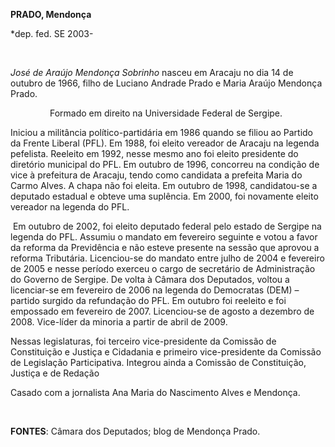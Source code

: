 **PRADO, Mendonça**

\*dep. fed. SE 2003-

               

*José de Araújo Mendonça Sobrinho* nasceu em Aracaju no dia 14 de
outubro de 1966, filho de Luciano Andrade Prado e Maria Araújo Mendonça
Prado.

                Formado em direito na Universidade Federal de Sergipe.

Iniciou a militância político-partidária em 1986 quando se filiou ao
Partido da Frente Liberal (PFL). Em 1988, foi eleito vereador de Aracaju
na legenda pefelista. Reeleito em 1992, nesse mesmo ano foi eleito
presidente do diretório municipal do PFL. Em outubro de 1996, concorreu
na condição de vice à prefeitura de Aracaju, tendo como candidata a
prefeita Maria do Carmo Alves. A chapa não foi eleita. Em outubro de
1998, candidatou-se a deputado estadual e obteve uma suplência. Em 2000,
foi novamente eleito vereador na legenda do PFL.

 Em outubro de 2002, foi eleito deputado federal pelo estado de Sergipe
na legenda do PFL. Assumiu o mandato em fevereiro seguinte e votou a
favor da reforma da Previdência e não esteve presente na sessão que
aprovou a reforma Tributária. Licenciou-se do mandato entre julho de
2004 e fevereiro de 2005 e nesse período exerceu o cargo de secretário
de Administração do Governo de Sergipe. De volta à Câmara dos Deputados,
voltou a licenciar-se em fevereiro de 2006 na legenda do Democratas
(DEM) – partido surgido da refundação do PFL. Em outubro foi reeleito e
foi empossado em fevereiro de 2007. Licenciou-se de agosto a dezembro de
2008. Vice-líder da minoria a partir de abril de 2009.

Nessas legislaturas, foi terceiro vice-presidente da Comissão de
Constituição e Justiça e Cidadania e primeiro vice-presidente da
Comissão de Legislação Participativa. Integrou ainda a Comissão de
Constituição, Justiça e de Redação

Casado com a jornalista Ana Maria do Nascimento Alves e Mendonça.

 

**FONTES**: Câmara dos Deputados; blog de Mendonça Prado.

 
